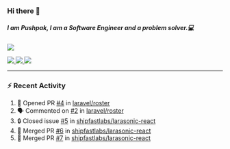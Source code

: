 ### Hi there 👋

##### I am Pushpak, I am a Software Engineer and a problem solver.💻

<a href='https://twitter.com/pushpak1300'><a href="https://pushpak1300.me/" target="_blank">
  <img src="https://img.shields.io/badge/website-%23E34F26.svg?&style=for-the-badge" />
</a> 
 
 <a href="https://twitter.com/pushpak1300" target="_blank">
  <img src="https://img.shields.io/badge/twitter-%231DA1F2.svg?&style=for-the-badge&logo=twitter&logoColor=white" />
</a> 

<a href="https://www.linkedin.com/in/pushpak-c-286b17b1/" target="_blank">
  <img src="https://img.shields.io/badge/linkedin-%230077B5.svg?&style=for-the-badge&logo=linkedin&logoColor=white" />
</a> 

<a href="https://dev.to/pushpak1300/" target="_blank">
  <img src="http://img.shields.io/badge/dev.to-gray?style=for-the-badge&logo=dev.to&?logoColor=white?logoWidth=100?label=" />
</a> 


</p>

---

### ⚡ Recent Activity

<!--START_SECTION:activity-->
1. 💪 Opened PR [#4](https://github.com/laravel/roster/pull/4) in [laravel/roster](https://github.com/laravel/roster)
2. 🗣 Commented on [#2](https://github.com/laravel/roster/pull/2#issuecomment-3102618593) in [laravel/roster](https://github.com/laravel/roster)
3. 🔒 Closed issue [#5](https://github.com/shipfastlabs/larasonic-react/issues/5) in [shipfastlabs/larasonic-react](https://github.com/shipfastlabs/larasonic-react)
4. 🎉 Merged PR [#6](https://github.com/shipfastlabs/larasonic-react/pull/6) in [shipfastlabs/larasonic-react](https://github.com/shipfastlabs/larasonic-react)
5. 🎉 Merged PR [#7](https://github.com/shipfastlabs/larasonic-react/pull/7) in [shipfastlabs/larasonic-react](https://github.com/shipfastlabs/larasonic-react)
<!--END_SECTION:activity-->
